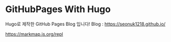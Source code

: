 # GitHubPages With Hugo

Hugo로 제작한 GitHub Pages Blog 입니다! Blog : https://seonuk1218.github.io/


https://markmap.js.org/repl
